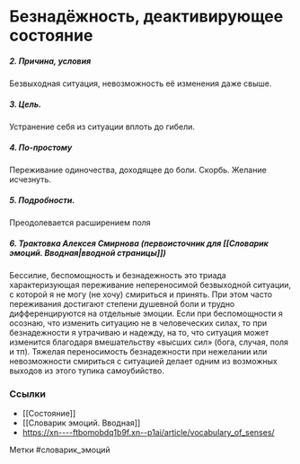 #  Безнадёжность, деактивирующее состояние

##### 2. Причина, условия
Безвыходная ситуация, невозможность её изменения даже свыше.

##### 3. Цель.
Устранение себя из ситуации вплоть до гибели.

##### 4. По-простому
Переживание одиночества, доходящее до боли. Скорбь. Желание исчезнуть.

##### 5. Подробности.
Преодолевается расширением поля

##### 6. Трактовка Алексея Смирнова (первоисточник для [[Словарик эмоций. Вводная|вводной страницы]])
Бессилие, беспомощность и безнадежность это триада характеризующая переживание непереносимой безвыходной ситуации, с которой я не могу (не хочу) смириться и принять. При этом часто переживания достигают степени душевной боли и трудно дифференцируются на отдельные эмоции. Если при беспомощности я осознаю, что изменить ситуацию не в человеческих силах, то при безнадежности я утрачиваю и надежду, на то, что ситуация может изменится благодаря вмешательству «высших сил» (бога, случая, поля и тп). Тяжелая переносимость безнадежности при нежелании или невозможности смириться с ситуацией делает одним из возможных выходов из этого тупика самоубийство.


### Ссылки
- [[Состояние]]
- [[Словарик эмоций. Вводная]]
- https://xn----ftbomobdq1b9f.xn--p1ai/article/vocabulary_of_senses/

Метки #словарик_эмоций 




